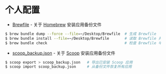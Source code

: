 # 个人配置

- [Brewfile](./Brewfile) - 关于 [Homebrew](https://brew.sh/) 安装应用备份文件
```sh
$ brew bundle dump --force --file=~/Desktop/Brewfile  # 生成 Brewfile
$ brew bundle install --file=~/Desktop/Brewfile       # 读取 Brewfile 并安装所有依赖
$ brew bundle check                                   # 检查 Brewfile 中的软件是否已安装
```
- [scoop_backup.json](./scoop_backup.json) - 关于 [Scoop](https://scoop.sh/) 安装应用备份文件
```sh
$ scoop export > scoop_backup.json   # 导出已安装 Scoop 应用
$ scoop import scoop_backup.json     # 从备份文件恢复所有应用
```
